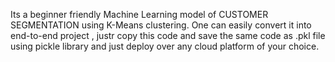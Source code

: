 Its a beginner friendly  Machine Learning model of CUSTOMER SEGMENTATION using K-Means clustering.
One can easily  convert it into end-to-end project , justr copy this code and save the same code as .pkl file using pickle library and just deploy over any cloud platform of your choice.
